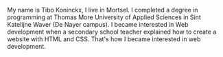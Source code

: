 My name is Tibo Koninckx, I live in Mortsel. I completed a degree in programming at Thomas More University of
Applied Sciences in Sint Katelijne Waver (De Nayer campus). I became interested in Web development when a secondary school teacher
explained how to create a website with HTML and CSS. That's how I became interested in web development.